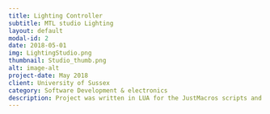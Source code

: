 ```yaml
---
title: Lighting Controller
subtitle: MTL studio Lighting
layout: default
modal-id: 2
date: 2018-05-01
img: LightingStudio.png
thumbnail: Studio_thumb.png
alt: image-alt
project-date: May 2018
client: University of Sussex
category: Software Development & electronics
description: Project was written in LUA for the JustMacros scripts and C++ for the controller code, used Git for version control of project. <br/> The project entailed writing software to be run on a micro controller in this case an Arduino that would link via internal network and receive commands via UDP packets from the gallery's server, the gallery would is running JustMacros where the LUA scripts written for the project can be and are mapped to a hotkey pad. <br/> This allowed for flexibility as the RGB values could be either hard coded to allow for presentations to have colour schemes to be mapped before hand and used at the push of a button or they can be changed on the fly and sent out and the user just needs to enter the values rather than change the whole script. <br/><br/> Constructing the electronics and wiring it all up to support 24 lighting strips (3 chained) from each 24v pack and connected to the Arduino was another part of the project, I worked on and constructed the electronics following the project managers schematic design and then alongside the lead technician to ensure the setup was to safety standards. We then ran all the cables in the gallery and studio following his and the project managers layout and thoroughly tested all outlets and packs and provided a safety report before full installation to the project manager. <br/><br/> The exciting part of the project is the LUA scripts function can be passed an RGB value of any colour along with a frequency code for Pulse Width Modulation of the led's. PWM or pulse duration modulation is essentially an imitation of an analog signal by turning the signal on and off in a pattern to simulate an steady voltage between 1-5v, used in LEDs for this project was essential as the studio used broadcasting cameras of varying types ranging from Sony EX3's to Blackmagic 4K cinema cameras. This variation meant that different frequency values provided different results for which cameras were in use e.g. lines could be seen on the light boxes as the PWM didn't match the frame rate the camera was working at.
---
```

